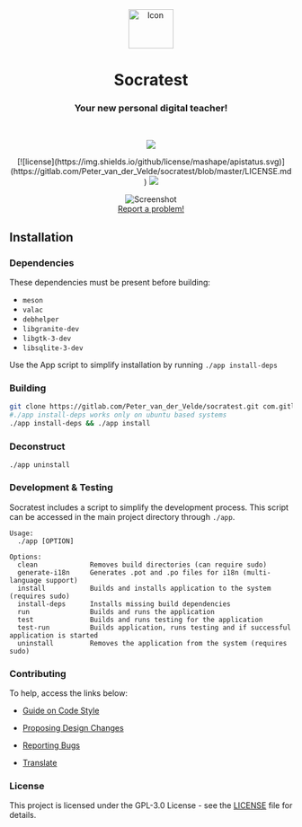 <div align="center">
  <span align="center"> <img width="80" height="70" class="center" src="https://gitlab.com/Peter_van_der_Velde/socratest/blob/master/data/images/com.gitlab.Peter_van_der_Velde.socratest.png" alt="Icon"></span>
  <h1 align="center">Socratest</h1>
  <h3 align="center">Your new personal digital teacher!</h3>
</div>

<br/>

<p align="center">
    <a href="https://appcenter.elementary.io/com.gitlab.Peter_van_der_Velde.socratest">
        <img src="https://appcenter.elementary.io/badge.svg">
    </a>
</p>

<p align="center">
	[![license](https://img.shields.io/github/license/mashape/apistatus.svg)](https://gitlab.com/Peter_van_der_Velde/socratest/blob/master/LICENSE.md)
  </a>
  <a href="https://gitlab.com/Peter_van_der_Velde/socratest/releases">
    <img src="https://img.shields.io/badge/Release-v%201.0.0-orange.svg">
  </a>
</p>

<p align="center">
    <img  src="https://gitlab.com/Peter_van_der_Velde/socratest/blob/master/data/images/screenshot.png" alt="Screenshot"> <br>
  <a href="https://gitlab.com/Peter_van_der_Velde/socratest/issues/new"> Report a problem! </a>
</p>

## Installation

### Dependencies
These dependencies must be present before building:
 - `meson`
 - `valac`
 - `debhelper`
 - `libgranite-dev`
 - `libgtk-3-dev`
 - `libsqlite-3-dev`


Use the App script to simplify installation by running `./app install-deps`
 
 ### Building

```bash
git clone https://gitlab.com/Peter_van_der_Velde/socratest.git com.gitlab.Peter_van_der_Velde.socratest && cd com.gitlab.Peter_van_der_Velde.socratest
#./app install-deps works only on ubuntu based systems
./app install-deps && ./app install
```

### Deconstruct

```
./app uninstall
```

### Development & Testing

Socratest includes a script to simplify the development process. This script can be accessed in the main project directory through `./app`.

```
Usage:
  ./app [OPTION]

Options:
  clean             Removes build directories (can require sudo)
  generate-i18n     Generates .pot and .po files for i18n (multi-language support)
  install           Builds and installs application to the system (requires sudo)
  install-deps      Installs missing build dependencies
  run               Builds and runs the application
  test              Builds and runs testing for the application
  test-run          Builds application, runs testing and if successful application is started
  uninstall         Removes the application from the system (requires sudo)
```

### Contributing

To help, access the links below:

- [Guide on Code Style](https://gitlab.com/Peter_van_der_Velde/socratest/wiki/Guide-on-code-style)

- [Proposing Design Changes](https://gitlab.com/Peter_van_der_Velde/socratest/wiki/Proposing-Design-Changes)

- [Reporting Bugs](https://gitlab.com/Peter_van_der_Velde/socratest/wiki/Reporting-Bugs)

- [Translate](https://gitlab.com/Peter_van_der_Velde/socratest/wiki/Translate)


### License

This project is licensed under the GPL-3.0 License - see the [LICENSE](LICENSE.md) file for details.
